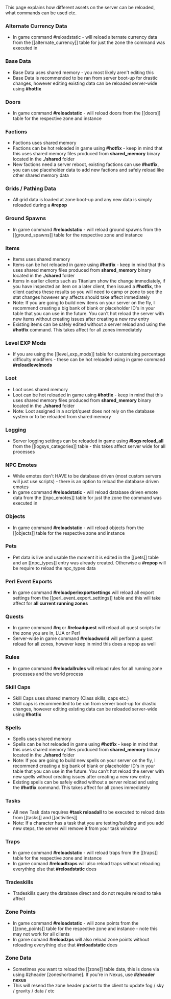 
This page explains how different assets on the server can be reloaded, what commands can be used etc.

### Alternate Currency Data

* In game command #reloadstatic - will reload alternate currency data from the [[alternate_currency]] table for just the zone the command was executed in

### Base Data

* Base Data uses shared memory - you most likely aren't editing this
* Base Data is recommended to be ran from server boot-up for drastic changes, however editing existing data can be reloaded server-wide using **#hotfix**

### Doors

* In game command **#reloadstatic** - will reload doors from the [[doors]] table for the respective zone and instance

### Factions

* Factions uses shared memory
* Factions can be hot reloaded in game using **#hotfix** - keep in mind that this uses shared memory files produced from **shared_memory** binary located in the **./shared** folder
* New factions need a server reboot, existing factions can use **#hotfix**, you can use placeholder data to add new factions and safely reload like other shared memory data

### Grids / Pathing Data

* All grid data is loaded at zone boot-up and any new data is simply reloaded during a **#repop**

### Ground Spawns

* In game command **#reloadstatic** - will reload ground spawns from the [[ground_spawns]] table for the respective zone and instance

### Items

* Items uses shared memory
* Items can be hot reloaded in game using **#hotfix** - keep in mind that this uses shared memory files produced from **shared_memory** binary located in the **./shared** folder
* Items in earlier clients such as Titanium show the change immediately, if you have inspected an item on a later client, then issued a **#hotfix**, the client caches these results so you will need to camp or zone to see the stat changes however any affects should take affect immediately
* Note: If you are going to build new items on your server on the fly, I recommend creating a big bank of blank or placeholder ID's in your table that you can use in the future. You can't hot reload the server with new items without creating issues after creating a new row entry
* Existing items can be safely edited without a server reload and using the **#hotfix** command. This takes affect for all zones immediately

### Level EXP Mods

* If you are using the [[level_exp_mods]] table for customizing percentage difficulty modifiers - these can be hot reloaded using in game command **#reloadlevelmods**

### Loot

* Loot uses shared memory
* Loot can be hot reloaded in game using **#hotfix** - keep in mind that this uses shared memory files produced from **shared_memory** binary located in the **./shared** folder
* Note: Loot assigned in a script/quest does not rely on the database system or to be reloaded from shared memory

### Logging

* Server logging settings can be reloaded in game using **#logs reload_all** from the [[logsys_categories]] table - this takes affect server wide for all processes

### NPC Emotes

* While emotes don't HAVE to be database driven (most custom servers will just use scripts) - there is an option to reload the database driven emotes
* In game command **#reloadstatic** - will reload database driven emote data from the [[npc_emotes]] table for just the zone the command was executed in

### Objects

* In game command **#reloadstatic** - will reload objects from the [[objects]] table for the respective zone and instance

### Pets

* Pet data is live and usable the moment it is edited in the [[pets]] table and an [[npc_types]] entry was already created. Otherwise a **#repop** will be require to reload the npc_types data

### Perl Event Exports

* In game command **#reloadperlexportsettings** will reload all export settings from the [[perl_event_export_settings]] table and this will take affect for **all current running zones**

### Quests 

* In game command **#rq** or **#reloadquest** will reload all quest scripts for the zone you are in, LUA or Perl
* Server-wide in game command **#reloadworld** will perform a quest reload for all zones, however keep in mind this does a repop as well

### Rules

* In game command **#reloadallrules** will reload rules for all running zone processes and the world process

### Skill Caps

* Skill Caps uses shared memory (Class skills, caps etc.)
* Skill caps is recommended to be ran from server boot-up for drastic changes, however editing existing data can be reloaded server-wide using **#hotfix**

### Spells

* Spells uses shared memory
* Spells can be hot reloaded in game using **#hotfix** - keep in mind that this uses shared memory files produced from **shared_memory** binary located in the **./shared** folder
* Note: If you are going to build new spells on your server on the fly, I recommend creating a big bank of blank or placeholder ID's in your table that you can use in the future. You can't hot reload the server with new spells without creating issues after creating a new row entry. 
* Existing spells can be safely edited without a server reload and using the **#hotfix** command. This takes affect for all zones immediately

### Tasks

* All new Task data requires **#task reloadall** to be executed to reload data from [[tasks]] and [[activities]]
* Note: If a character has a task that you are testing/building and you add new steps, the server will remove it from your task window

### Traps

* In game command **#reloadstatic** - will reload traps from the [[traps]] table for the respective zone and instance
* In game comand **#reloadtraps** will also reload traps without reloading everything else that **#reloadstatic** does

### Tradeskills

* Tradeskills query the database direct and do not require reload to take affect

### Zone Points

* In game command **#reloadstatic** - will zone points from the [[zone_points]] table for the respective zone and instance - note this may not work for all clients
* In game comand **#reloadzps** will also reload zone points without reloading everything else that **#reloadstatic** does

### Zone Data

* Sometimes you want to reload the [[zone]] table data, this is done via using #zheader [zoneshortname]. If you're in Nexus, use **#zheader nexus**
* This will resend the zone header packet to the client to update fog / sky / gravity / data / etc